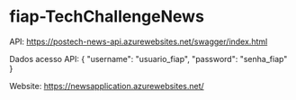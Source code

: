 # fiap-TechChallengeNews

API:
https://postech-news-api.azurewebsites.net/swagger/index.html

Dados acesso API:
{
  "username": "usuario_fiap",
  "password": "senha_fiap"
}

Website:
https://newsapplication.azurewebsites.net/